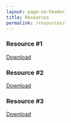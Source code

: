 ```yaml
---
layout: page-no-header
title: Resources
permalink: /resources/
---
```

### Resource #1
[Download](https://google.com)

### Resource #2
[Download](https://google.com)

### Resource #3
[Download](https://google.com)
